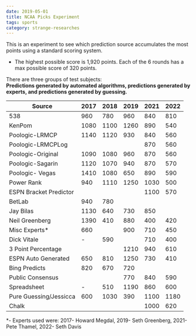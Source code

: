 ```yaml
---
date: 2019-05-01
title: NCAA Picks Experiment
tags: sports
category: strange-researches
---
```


This is an experiment to see which prediction source accumulates the most points using a standard scoring system.  
*   The highest possible score is 1,920 points. Each of the 6 rounds has a max possible score of 320 points.  

There are three groups of test subjects:  
**Predictions generated by automated algorithms, predictions generated by experts, and predictions generated by guessing.**  

| Source | 2017 | 2018 | 2019 | 2021 | 2022 |
|---|---|---|---|---|---|
| 538 | 960 | 780 | 960 | 840 | 810 |
| KenPom | 1080 | 1100 | 1260 | 890 | 540 |
| Poologic-LRMCP | 1140 | 1120 | 930 | 840 | 560 |
| Poologic-LRMCPLog |  |  |  | 870 | 560 |
| Poologic-Original | 1090 | 1080 | 960 | 870 | 560 |
| Poologic-Sagarin | 1120 | 1070 | 940 | 870 | 570 |
| Poologic- Vegas | 1410 | 1080 | 650 | 890 | 590 |
| Power Rank | 940 | 1110 | 1250 | 1030 | 500 |
| ESPN Bracket Predictor |  |  |  | 1100 | 570 |
| BetLab | 940 | 780 |  |  |  |
| Jay Bilas | 1130 | 640 | 730 | 850 |  |
| Neil Greenberg | 1390 | 410 | 880 | 400 | 420 |
| Misc Experts* | 660 |  | 900 | 710 | 450 |
| Dick Vitale | - | 590 |  | 710 | 400 |
| 3 Point Percentage |  |  | 1210 | 940 | 610 |
| ESPN Auto Generated | 650 | 810 | 1250 | 730 | 410 |
| Bing Predicts | 820 | 670 | 720 |  |  |
| Public Consensus |  |  | 770 | 840 | 590 |
| Spreadsheet | - | 510 | 1190 | 860 | 600 |
| Pure Guessing/Jessicca | 600 | 1030 | 390 | 1100 | 1180 |
| Chalk |  |  |  | 1000 | 620 |

*- Experts used were: 2017- Howard Megdal, 2019- Seth Greenberg, 2021- Pete Thamel, 2022- Seth Davis
